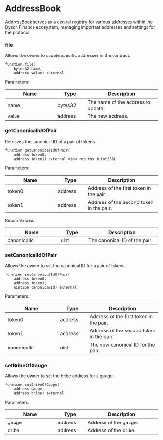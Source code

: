 # AddressBook

AddressBook serves as a central registry for various addresses within the Dyson Finance ecosystem, managing important addresses and settings for the protocol.

### file

Allows the owner to update specific addresses in the contract.

```solidity
function file(
    bytes32 name, 
    address value) external
```

Parameters:

<table><thead><tr><th width="191">Name</th><th width="92">Type</th><th width="279">Description</th></tr></thead><tbody><tr><td>name</td><td>bytes32</td><td>The name of the address to update.</td></tr><tr><td>value</td><td>address</td><td>The new address.</td></tr></tbody></table>



### getCanonicalIdOfPair

Retrieves the canonical ID of a pair of tokens.

```solidity
function getCanonicalIdOfPair(
    address token0, 
    address token1) external view returns (uint256)
```

Parameters:

<table><thead><tr><th width="191">Name</th><th width="92">Type</th><th width="279">Description</th></tr></thead><tbody><tr><td>token0</td><td>address</td><td>Address of the first token in the pair.</td></tr><tr><td>token1</td><td>address</td><td>Address of the second token in the pair.</td></tr></tbody></table>

Return Values:

<table><thead><tr><th width="191">Name</th><th width="92">Type</th><th width="279">Description</th></tr></thead><tbody><tr><td>canonicalId</td><td>uint</td><td>The canonical ID of the pair.</td></tr></tbody></table>

### setCanonicalIdOfPair

Allows the owner to set the canonical ID for a pair of tokens.

```solidity
function setCanonicalIdOfPair(
    address token0, 
    address token1, 
    uint256 canonicalId) external
```

Parameters:

<table><thead><tr><th width="191">Name</th><th width="92">Type</th><th width="279">Description</th></tr></thead><tbody><tr><td>token0</td><td>address</td><td>Address of the first token in the pair.</td></tr><tr><td>token1</td><td>address</td><td>Address of the second token in the pair.</td></tr><tr><td>canonicalId</td><td>uint</td><td>The new canonical ID for the pair.</td></tr></tbody></table>

### setBribeOfGauge

Allows the owner to set the bribe address for a gauge.

```solidity
function setBribeOfGauge(
    address gauge, 
    address bribe) external
```

Parameters:

<table><thead><tr><th width="191">Name</th><th width="92">Type</th><th width="279">Description</th></tr></thead><tbody><tr><td>gauge</td><td>address</td><td>Address of the gauge.</td></tr><tr><td>bribe</td><td>address</td><td>Address of the bribe.</td></tr></tbody></table>
